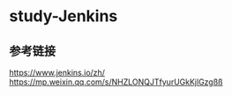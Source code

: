 # study-Jenkins

## 参考链接
https://www.jenkins.io/zh/
https://mp.weixin.qq.com/s/NHZLONQJTfyurUGkKjlGzgßß